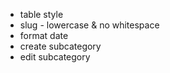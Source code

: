 - table style
- slug - lowercase & no whitespace
- format date
- create subcategory
- edit subcategory
